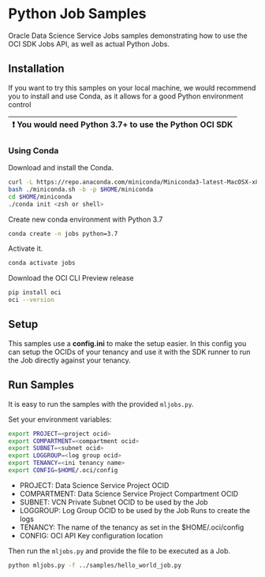 # Python Job Samples

Oracle Data Science Service Jobs samples demonstrating how to use the OCI SDK Jobs API, as well as actual Python Jobs.

## Installation

If you want to try this samples on your local machine, we would recommend you to install and use Conda, as it allows for a good Python environment control

| :exclamation:  You would need Python 3.7+ to use the Python OCI SDK |
|-----------------------------------------|

### Using Conda

Download and install the Conda.

```bash
curl -L https://repo.anaconda.com/miniconda/Miniconda3-latest-MacOSX-x86_64.sh >> miniconda.sh
bash ./miniconda.sh -b -p $HOME/miniconda
cd $HOME/miniconda
./conda init <zsh or shell>
```

Create new conda environment with Python 3.7

```bash
conda create -n jobs python=3.7
```

Activate it.

```bash
conda activate jobs
```

Download the OCI CLI Preview release

```bash
pip install oci
oci --version
```

## Setup

This samples use a **config.ini** to make the setup easier. In this config you can setup the OCIDs of your tenancy and use it with the SDK runner to run the Job directly against your tenancy.

## Run Samples

It is easy to run the samples with the provided `mljobs.py`.

Set your environment variables:

```bash
export PROJECT=<project ocid>
export COMPARTMENT=<compartment ocid>
export SUBNET=<subnet ocid>
export LOGGROUP=<log group ocid>
export TENANCY=<ini tenancy name>
export CONFIG=$HOME/.oci/config
```

- PROJECT: Data Science Service Project OCID
- COMPARTMENT: Data Science Service Project Compartment OCID
- SUBNET: VCN Private Subnet OCID to be used by the Job
- LOGGROUP: Log Group OCID to be used by the Job Runs to create the logs
- TENANCY: The name of the tenancy as set in the $HOME/.oci/config
- CONFIG: OCI API Key configuration location

Then run the `mljobs.py` and provide the file to be executed as a Job.

```bash
python mljobs.py -f ../samples/hello_world_job.py 
```
